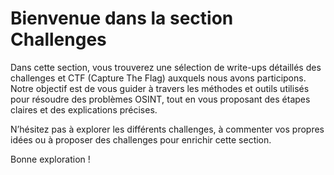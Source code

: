 # Bienvenue dans la section Challenges

Dans cette section, vous trouverez une sélection de write-ups détaillés des challenges et CTF (Capture The Flag) auxquels nous avons participons. Notre objectif est de vous guider à travers les méthodes et outils utilisés pour résoudre des problèmes OSINT, tout en vous proposant des étapes claires et des explications précises.

N’hésitez pas à explorer les différents challenges, à commenter vos propres idées ou à proposer des challenges pour enrichir cette section.

Bonne exploration !

